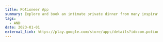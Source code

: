 ```yaml
---
title: Potioneer App
summary: Explore and book an intimate private dinner from many inspirational course menus, designed exclsuively by our curated Chefs.  Tech Stacks - MVVM, Kotlin, Hilt, RxJava and Epoxy.
tags:
  - AND
date: 2023-01-01
external_link: https://play.google.com/store/apps/details?id=com.potioneer.app
---
```

